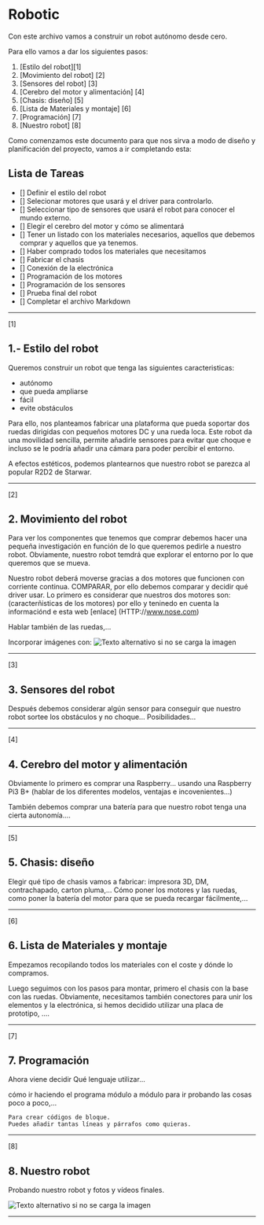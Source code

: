 # Robotic

Con este archivo vamos a construir un robot autónomo desde cero.

Para ello vamos a dar los siguientes pasos:

1. [Estilo del robot][1]
2. [Movimiento del robot] [2]
3. [Sensores del robot]  [3]
4. [Cerebro del motor y alimentación] [4]
5. [Chasis: diseño] [5]
6. [Lista de Materiales y montaje] [6]
7. [Programación] [7]
8. [Nuestro robot] [8]


Como comenzamos este documento para que nos sirva a modo de diseño y planificación del proyecto, vamos a ir completando esta:


## Lista de Tareas


- [] Definir el estilo del robot
- [] Selecionar motores que usará y el driver para controlarlo.
- [] Seleccionar tipo de sensores que usará el robot para conocer el mundo externo.
- [] Elegir el cerebro del motor y cómo se alimentará
- [] Tener un listado con los materiales necesarios, aquellos que debemos comprar y aquellos que ya tenemos.
- [] Haber comprado todos los materiales que necesitamos
- [] Fabricar el chasis
- [] Conexión de la electrónica
- [] Programación de los motores
- [] Programación de los sensores
- [] Prueba final del robot
- [] Completar el archivo Markdown





***



[1]
## 1.- Estilo del robot

Queremos construir un robot que tenga las siguientes caracteristicas: 


* autónomo
* que pueda ampliarse
* fácil
* evite obstáculos


Para ello, nos planteamos fabricar una plataforma que pueda soportar dos ruedas dirigidas con pequeños motores DC y una rueda loca. Este robot da una movilidad sencilla, permite añadirle sensores para evitar que choque e incluso se le podría añadir una cámara para poder percibir el entorno.


A efectos estéticos, podemos plantearnos que nuestro robot se parezca al popular R2D2 de Starwar. 


***





[2]
## 2. Movimiento del robot


Para ver los componentes que tenemos que comprar debemos hacer una pequeña investigación en función de lo que queremos pedirle a nuestro robot. Obviamente, nuestro robot temdrá que explorar el entorno por lo que queremos que se mueva. 


Nuestro robot deberá moverse gracias a dos motores que funcionen con corriente continua. COMPARAR, por ello debemos comparar y decidir qué driver usar. Lo primero es considerar que nuestros dos motores son:  (caracterñisticas de los motores) por ello y teninedo en cuenta la informaciónd e esta web [enlace] (HTTP://www.nose.com) 


Hablar también de las ruedas,...

Incorporar imágenes con: 
![Texto alternativo si no se carga la imagen](/ruta/a/la/imagen.jpg "Título alternativo para cuando pase el cursor")



***




[3]
## 3. Sensores del robot


Después debemos considerar algún sensor para conseguir que nuestro robot sortee los obstáculos y no choque... Posibilidades...


***





[4]
## 4. Cerebro del motor y alimentación

Obviamente lo primero es comprar una Raspberry... 
usando una Raspberry Pi3 B+  (hablar de los diferentes modelos, ventajas e incovenientes...)


También debemos comprar una batería para que nuestro robot tenga una cierta autonomía....


***





[5]
## 5. Chasis: diseño


Elegir qué tipo de chasis vamos a fabricar: impresora 3D, DM, contrachapado, carton pluma,... Cómo poner los motores y las ruedas, como poner la batería del motor para que se pueda recargar fácilmente,...





***





[6]
## 6. Lista de Materiales y montaje


Empezamos recopilando todos los materiales con el coste y dónde lo compramos.


Luego seguimos con los pasos para montar, primero el chasis con la base con  las ruedas. Obviamente, necesitamos también conectores para unir los elementos y la electrónica, si hemos decidido utilizar una placa de prototipo, ....




***





[7]
## 7. Programación

Ahora viene decidir
Qué lenguaje utilizar...


cómo ir haciendo el programa módulo a módulo para ir probando las cosas poco a poco,...

~~~
Para crear códigos de bloque.
Puedes añadir tantas líneas y párrafos como quieras.  
~~~


***


[8]
## 8. Nuestro robot


Probando nuestro robot y fotos y vídeos finales.

![Texto alternativo si no se carga la imagen](/ruta/a/la/imagen.jpg "Título alternativo para cuando pase el cursor")




***






